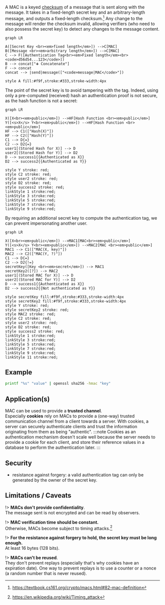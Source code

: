 A MAC is a keyed [checksum](../../definitions) of a message that is sent along with the message.
It takes in a fixed-length secret key and an arbitrary-length message, and outputs a fixed-length checksum.[^1]
Any change to the message will render the checksum invalid, allowing verifiers (who need to also possess the secret key) to detect any changes to the message content.

```mermaid
graph LR

A([Secret Key <br><em>fixed length</em>]) -->C[MAC]
B([Message <br><em>arbitrary length</em>]) -->C[MAC]
C --> F([Authentication Tag<br><em>Fixed length</em><br> <code>d56d54...123</code>])
B --> concat["➕ Concatenate"]
F --> concat
concat --> |send|message(["<code>message|MAC</code>"])

style A fill:#f9f,stroke:#333,stroke-width:4px
```

The point of the secret key is to avoid tampering with the tag. Indeed, using only a pre-computed (received) hash an authentication proof is not secure, as the hash function is not a secret:

```mermaid
graph LR

X([X<br><em>public</em>]) -->HF[Hash Function <br><em>public</em>]
Y([<s>X</s> Y<br><em>public</em>]) -->HF[Hash Function <br><em>public</em>]
HF --> C1(["Hash(X)"])
HF --> C2(["Hash(Y)"])
C1 --> D{=}
C2 --> D2{=}
user1[(Stored Hash for X)] --> D
user2[(Stored Hash for Y)] --> D2
D --> success1{{Authenticated as X}}
D2 --> success2{{Authenticated as Y}}

style Y stroke: red;
style C2 stroke: red;
style user2 stroke: red;
style D2 stroke: red;
style success2 stroke: red;
linkStyle 1 stroke:red;
linkStyle 3 stroke:red;
linkStyle 5 stroke:red;
linkStyle 7 stroke:red;
linkStyle 9 stroke:red;
```

By requiring an additional secret key to compute the authentication tag, we can prevent impersonating another user.

```mermaid
graph LR

X([X<br><em>public</em>]) -->MAC1[MAC<br><em>public</em>]
Y([<s>X</s> Y<br><em>public</em>]) -->MAC2[MAC <br><em>public</em>]
MAC1 --> C1(["MAC(X, key)"])
MAC2 --> C2(["MAC(Y, ?)"])
C1 --> D{=}
C2 --> D2{!=}
secretKey([Key <br><em>secret</em>]) --> MAC1
secretKey2([?]) --> MAC2
user1[(Stored MAC for X)] --> D
user2[(Stored MAC for Y)] --> D2
D --> success1{{Authenticated as X}}
D2 --> success2{{Not authenticated as Y}}

style secretKey fill:#f9f,stroke:#333,stroke-width:4px
style secretKey2 fill:#f9f,stroke:#333,stroke-width:4px
style Y stroke: red;
style secretKey2 stroke: red;
style MAC2 stroke: red;
style C2 stroke: red;
style user2 stroke: red;
style D2 stroke: red;
style success2 stroke: red;
linkStyle 1 stroke:red;
linkStyle 3 stroke:red;
linkStyle 5 stroke:red;
linkStyle 7 stroke:red;
linkStyle 9 stroke:red;
linkStyle 11 stroke:red;
```

## Example

```bash
printf "%s" "value" | openssl sha256 -hmac "key"
```

## Application(s)

MAC can be used to provide a **trusted channel**.\
Especially **cookies** rely on MACs to provide a (one-way) trusted communication channel from a client towards a server.
With cookies, a server can securely authenticate clients and trust the information originating from them as being "authentic".
:::note
Cookies as an authentication mechanism doesn't scale well because the server needs to provide a cookie for each client, and store their reference values in a database to perform the authentication later.
:::

## Security

- resistance against forgery: a valid authentication tag can only be generated by the owner of the secret key.

## Limitations / Caveats

!> **MACs don't provide confidentiality**.  
The message sent is not encrypted and can be read by observers.

!> **MAC verification time should be constant.**  
Otherwise, MACs become subject to timing attacks.[^2]

!> **For the resistance against forgery to hold, the secret key must be long enough.**  
At least 16 bytes (128 bits).

!> **MACs can't be reused**.  
They don't prevent replays (especially that's why cookies have an expiration date).
One way to prevent replays is to use a counter or a nonce (a random number that is never reused).

[^1]: https://textbook.cs161.org/crypto/macs.html#82-mac-definition
[^2]: https://en.wikipedia.org/wiki/Timing_attack
